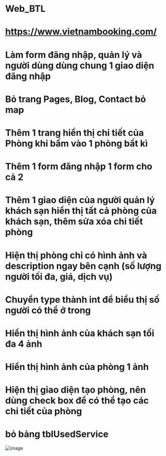 # Web_BTL
# https://www.vietnambooking.com/
# Làm form đăng nhập, quản lý và người dùng dùng chung 1 giao diện đăng nhập
# Bỏ trang Pages, Blog, Contact bỏ map
# Thêm 1 trang hiển thị chi tiết của Phòng khi bấm vào 1 phòng bất kì
# Thêm 1 form đăng nhập 1 form cho cả 2
# Thêm 1 giao diện của người quản lý khách sạn hiển thị tất cả phòng của khách sạn, thêm sửa xóa chi tiết phòng
# Hiện thị phòng chỉ có hình ảnh và description ngay bên cạnh (số lượng người tối đa, giá, dịch vụ)
# Chuyển type thành int để biểu thị số người có thể ở trong
# Hiển thị hình ảnh của khách sạn tối đa 4 ảnh
# Hiển thị hình ảnh của phòng 1 ảnh
# Hiện thị giao diện tạo phòng, nên dùng check box để có thể tạo các chi tiết của phòng
# bỏ bảng tblUsedService 
![image](https://user-images.githubusercontent.com/64188933/169995775-edb0a707-e02c-4ee7-99f7-7bc80dd00956.png)

